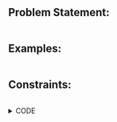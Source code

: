 # []()

## Problem Statement:

```

```

## Examples:

```

```

## Constraints:

```

```


<details>
  <summary> CODE </summary>
  
  ```cpp

    
  
  ```
  
</details>